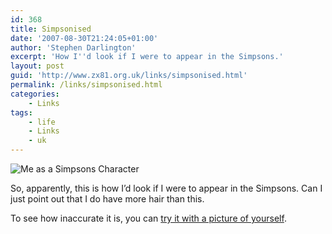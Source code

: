 ```yaml
---
id: 368
title: Simpsonised
date: '2007-08-30T21:24:05+01:00'
author: 'Stephen Darlington'
excerpt: 'How I''d look if I were to appear in the Simpsons.'
layout: post
guid: 'http://www.zx81.org.uk/links/simpsonised.html'
permalink: /links/simpsonised.html
categories:
    - Links
tags:
    - life
    - Links
    - uk
---
```


![Me as a Simpsons Character](https://i0.wp.com/www.zx81.org.uk/wp-content/uploads/2007/08/me-simpsons.jpg)

So, apparently, this is how I’d look if I were to appear in the Simpsons. Can I just point out that I do have more hair than this.

To see how inaccurate it is, you can [try it with a picture of yourself](http://www.simpsonizeme.com/).